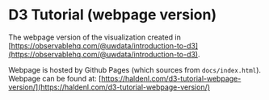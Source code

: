 # D3 Tutorial (webpage version)

The webpage version of the visualization created in [https://observablehq.com/@uwdata/introduction-to-d3](https://observablehq.com/@uwdata/introduction-to-d3).

Webpage is hosted by Github Pages (which sources from `docs/index.html`). Webpage can be found at:
[https://haldenl.com/d3-tutorial-webpage-version/](https://haldenl.com/d3-tutorial-webpage-version/)

